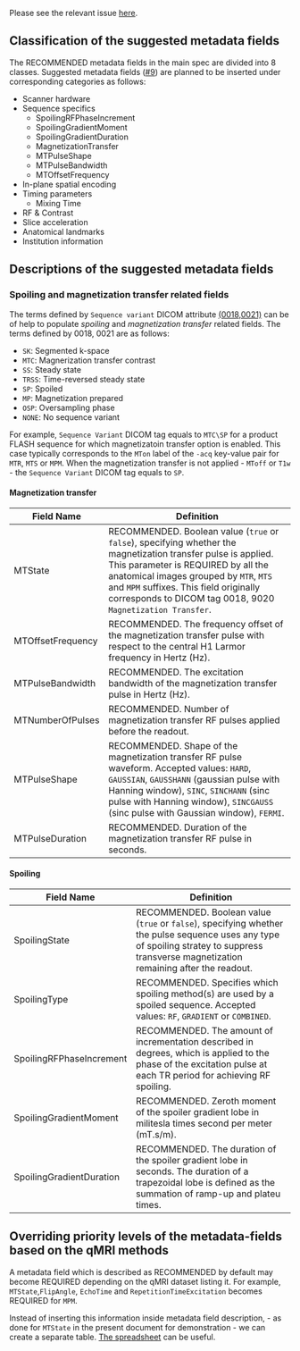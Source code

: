 Please see the relevant issue [here](https://github.com/bids-standard/bep001/issues/9).

## Classification of the suggested metadata fields 

The RECOMMENDED metadata fields in the main spec are divided into 8 classes. Suggested metadata fields ([#9](https://github.com/bids-standard/bep001/issues/9)) are planned to be inserted under corresponding categories as follows:  

* Scanner hardware 
* Sequence specifics 
    * SpoilingRFPhaseIncrement 
    * SpoilingGradientMoment
    * SpoilingGradientDuration 
    * MagnetizationTransfer 
    * MTPulseShape
    * MTPulseBandwidth
    * MTOffsetFrequency
* In-plane spatial encoding
* Timing parameters 
     * Mixing Time 
* RF & Contrast 
* Slice acceleration 
* Anatomical landmarks 
* Institution information 

## Descriptions of the suggested metadata fields 

### Spoiling and magnetization transfer related fields 

The terms defined by `Sequence variant` DICOM attribute [(0018,0021)](http://dicomlookup.com/lookup.asp?sw=Tnumber&q=(0018,0021)) can be of help to populate _spoiling_ and _magnetization transfer_ related fields. The terms defined by 0018, 0021 are as follows: 

* `SK`: Segmented k-space
* `MTC`: Magnerization transfer contrast 
* `SS`: Steady state 
* `TRSS`: Time-reversed steady state 
* `SP`: Spoiled 
* `MP`: Magnetization prepared 
* `OSP`: Oversampling phase
* `NONE`: No sequence variant 

For example, `Sequence Variant` DICOM tag equals to `MTC\SP` for a product FLASH sequence for which magnetizatoin transfer option is enabled. This case typically corresponds to the `MTon` label of the `-acq` key-value pair for `MTR`, `MTS` or `MPM`. When the magnetization transfer is not applied - `MToff` or `T1w` - the `Sequence Variant` DICOM tag equals to `SP`. 

#### Magnetization transfer

| Field Name        | Definition                                                                                                                                                                                                                                                                                              |
|-------------------|---------------------------------------------------------------------------------------------------------------------------------------------------------------------------------------------------------------------------------------------------------------------------------------------------------|
| MTState           | RECOMMENDED. Boolean value (`true` or `false`), specifying whether the magnetization transfer pulse is applied. This parameter is REQUIRED by all the anatomical images grouped by `MTR`, `MTS` and `MPM` suffixes. This field originally corresponds to DICOM tag 0018, 9020 `Magnetization Transfer`. |
| MTOffsetFrequency | RECOMMENDED. The frequency offset of the magnetization transfer pulse with respect to the central H1 Larmor frequency in Hertz (Hz).                                                                                                                                                                    |
| MTPulseBandwidth  | RECOMMENDED. The excitation bandwidth of the magnetization transfer pulse in Hertz (Hz).                                                                                                                                                                                                                |
| MTNumberOfPulses  | RECOMMENDED. Number of magnetization transfer RF pulses applied before the readout.                                                                                                                                                                                                                     |
| MTPulseShape      | RECOMMENDED. Shape of the magnetization transfer RF pulse waveform. Accepted values: `HARD`, `GAUSSIAN`, `GAUSSHANN` (gaussian pulse with Hanning window), `SINC`, `SINCHANN` (sinc pulse with Hanning window), `SINCGAUSS` (sinc pulse with Gaussian window), `FERMI`.                                 |
| MTPulseDuration   | RECOMMENDED. Duration of the magnetization transfer RF pulse in seconds.                                                                                                                                                                                                                                |   

#### Spoiling

| Field Name               | Definition                                                                                                                                                                                |
|--------------------------|-------------------------------------------------------------------------------------------------------------------------------------------------------------------------------------------|
| SpoilingState            | RECOMMENDED. Boolean value (`true` or `false`), specifying whether the pulse sequence uses any type of spoiling stratey to suppress transverse magnetization remaining after the readout. |
| SpoilingType             | RECOMMENDED. Specifies which spoiling method(s) are used by a spoiled sequence. Accepted values: `RF`, `GRADIENT` or `COMBINED`.                                                          |
| SpoilingRFPhaseIncrement | RECOMMENDED. The amount of incrementation described in degrees, which is applied to the phase of the excitation pulse at each TR period for achieving RF spoiling.                        |
| SpoilingGradientMoment   | RECOMMENDED. Zeroth moment of the spoiler gradient lobe in militesla times second per meter (mT.s/m).                                                                                     |
| SpoilingGradientDuration | RECOMMENDED. The duration of the spoiler gradient lobe in seconds. The duration of a trapezoidal lobe is defined as the summation of ramp-up and plateu times.                            |

## Overriding priority levels of the metadata-fields based on the qMRI methods 

A metadata field which is described as RECOMMENDED by default may become REQUIRED depending on the qMRI dataset listing it. For example, `MTState`,`FlipAngle`, `EchoTime` and `RepetitionTimeExcitation` becomes REQUIRED for `MPM`. 

Instead of inserting this information inside metadata field description, - as done for `MTState` in the present document for demonstration - we can create a separate table. [The spreadsheet](https://docs.google.com/spreadsheets/d/1awzGVflxXiWtzeLVOH5XI8Bar2ND9759yZxsK3stCzc/edit#gid=0) can be useful. 


